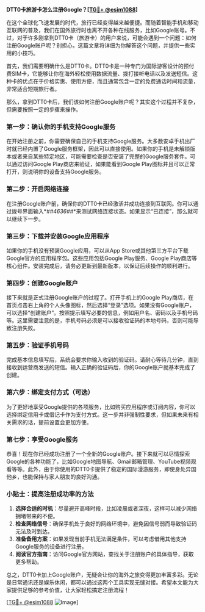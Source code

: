 **DTT0卡旅游卡怎么注册Google？[[TG💪+ @esim1088](https://t.me/s/esim1088)]**

在这个全球化飞速发展的时代，旅行已经变得越来越便捷。而随着智能手机和移动互联网的普及，我们在国外旅行时也离不开各种在线服务，比如Google账号。不过，对于许多刚拿到DTT0卡（旅游卡）的用户来说，可能会遇到一个问题：如何注册Google账户呢？别担心，这篇文章将详细为你解答这个问题，并提供一些实用的小技巧。

首先，我们需要明确什么是DTT0卡。DTT0卡是一种专门为国际游客设计的预付费SIM卡，它能够让你在海外轻松使用数据流量、拨打接听电话以及发送短信。这种卡的优点在于价格实惠、使用方便，而且通常包含一定的免费通话时间和流量，非常适合短期旅行者。

那么，拿到DTT0卡后，我们该如何注册Google账户呢？其实这个过程并不复杂，但需要按照一定的步骤来操作。

### **第一步：确认你的手机支持Google服务**

在开始注册之前，你需要确保自己的手机支持Google服务。大多数安卓手机出厂时就已经内置了Google服务框架，因此可以直接使用。如果你的手机是未解锁版本或者来自某些特定地区，可能需要检查是否安装了完整的Google服务套件。可以通过访问Google Play商店来验证，如果能看到Google Play图标并且可以正常打开，则说明你的设备支持Google服务。

### **第二步：开启网络连接**

在注册Google账户前，确保你的DTT0卡已经激活并成功连接到互联网。你可以通过拨号界面输入*#*#4636#*#*来测试网络连接状态。如果显示“已连接”，那么就可以继续下一步。

### **第三步：下载并安装Google应用程序**

如果你的手机没有预装Google应用，可以从App Store或其他第三方平台下载Google官方的应用程序包。这些应用包括Google Play服务、Google Play商店等核心组件。安装完成后，请务必更新到最新版本，以保证后续操作的顺利进行。

### **第四步：创建Google账户**

接下来就是正式注册Google账户的过程了。打开手机上的Google Play商店，在首页点击右上角的个人头像图标，然后选择“登录”选项。如果没有Google账户，可以选择“创建账户”。按照提示填写必要的信息，例如用户名、密码以及手机号码等。这里需要注意的是，手机号码必须是可以接收验证码的本地号码，否则可能导致注册失败。

### **第五步：验证手机号码**

完成基本信息填写后，系统会要求你输入收到的验证码。请耐心等待几分钟，直到接收到运营商发送的短信。输入正确的验证码后，你的Google账户就基本完成了创建。

### **第六步：绑定支付方式（可选）**

为了更好地享受Google提供的各项服务，比如购买应用程序或订阅内容，你可以选择绑定信用卡或借记卡作为支付方式。这一步并非强制性要求，但如果未来有相关需求的话，提前设置会更加方便。

### **第七步：享受Google服务**

恭喜！现在你已经成功注册了一个全新的Google账户。接下来就可以尽情探索Google的各种功能了，比如Google地图导航、Gmail邮箱管理、YouTube视频观看等等。此外，由于你使用的DTT0卡提供了稳定的国际漫游服务，即使身处异国他乡，也能保持与家人朋友的良好沟通。

### **小贴士：提高注册成功率的方法**

1. **选择合适的时机**：尽量避开高峰时段，比如凌晨或者深夜，这样可以减少网络拥堵带来的不便。
2. **检查网络信号**：确保手机处于良好的网络环境中，避免因信号弱而导致验证码无法及时到达。
3. **准备备用方案**：如果发现当前手机无法满足条件，可以考虑借用其他支持Google服务的设备进行注册。
4. **阅读官方指南**：访问Google官方网站，查找关于注册账户的具体指导，获取更多帮助。

总之，DTT0卡加上Google账户，无疑会让你的海外之旅变得更加丰富多彩。无论是日常通讯还是娱乐休闲，都可以通过这两个工具实现无缝对接。希望本文能为大家提供足够的参考价值，让大家轻松搞定注册流程！

[[TG💪+ @esim1088](https://t.me/s/esim1088) ![Image](https://i.postimg.cc/4NQfJmqS/Snipaste-2025-05-13-00-14-12.png)]